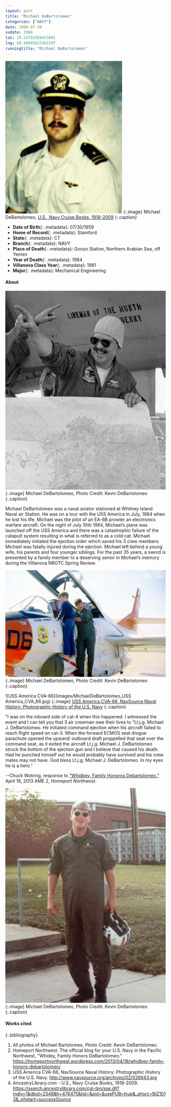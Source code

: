 ```yaml
---
layout: post
title: "Michael DeBartolomeo"
categories: ["NAVY"]
date: 1984-07-30
vudate: 1984
lat: 19.53701589423091
lng: 60.99995025362297
runningtitle: "Michael DeBartolomeo"
---
```


![Michael DeBartolomeo](images/MichaelDeBartolomeo1.jpg)
   {:.image}
Michael DeBartolomeo, [U.S., Navy Cruise Books, 1918-2009](https://search.ancestrylibrary.com/cgi-bin/sse.dll?indiv=1&dbid=2348&h=476475&tid=&pid=&usePUB=true&_phsrc=BjZ1013&_phstart=successSource)
  {:.caption}

* **Date of Birth**{: .metadata}: 07/30/1959
* **Home of Record**{: .metadata}: Stamford
* **State**{: .metadata}: CT
* **Branch**{: .metadata}: NAVY
* **Place of Death**{: .metadata}: Gonzo Station, Northern Arabian Sea, off Yemen
* **Year of Death**{: .metadata}: 1984
* **Villanova Class Year**{: .metadata}: 1981
* **Major**{: .metadata}: Mechanical Engineering

#### About

![Michael DeBartolomeo, Photo Credit: Kevin DeBartolomeo](images/MichaelDeBartolomeo2.jpg)
   {:.image}
Michael DeBartolomeo, Photo Credit: Kevin DeBartolomeo
   {:.caption}

Michael DeBartolomeo was a naval aviator stationed at Whitney Island Naval air Station. He was on a tour with the USS America in July, 1984 when he lost his life. Michael was the pilot of an EA-6B prowler an electronics warfare aircraft. On the night of July 10th 1984, Michael’s plane was launched off the USS America and there was a catastrophic failure of the catapult system resulting in what is referred to as a cold cat. Michael immediately initiated the ejection order which saved his 3 crew members. Michael was fatally injured during the ejection. Michael left behind a young wife, his parents and four younger siblings. For the past 35 years, a sword is presented by a family member to a deserving senior in Michael’s memory during the Villanova NROTC Spring Review.

![Michael DeBartolomeo, Photo Credit: Kevin DeBartolomeo](images/MichaelDeBartolomeo3.jpg)
   {:.image}
Michael DeBartolomeo, Photo Credit: Kevin DeBartolomeo
   {:.caption}

![USS America CVA-66](images/MichaelDeBartolomeo_USS America_CVA_66.jpg)
   {:.image}
[USS America CVA-66, NavSource Naval History: Photographic History of the U.S. Navy](http://www.navsource.org/archives/02/026643.jpg)
   {:.caption}

 "I was on the inboard side of cat-4 when this happened. I witnessed the event and I can tell you that 3 air crewman owe their lives to “Lt.j.g. Michael J. DeBartolomeo. He initiated command ejection when his aircraft failed to reach flight speed on cat-3. When the forward ECMOS seat drogue parachute opened the upward/ outboard draft proppelled that seat over the command seat, as it exited the aircraft Lt.j.g. Michael J. DeBartolomeo struck the bottom of the ejection gun and I believe that caused his death. Had he punched himself out he would probably have survived and his crew mates may not have. God bless Lt.j.g. Michael J. DeBartolomeo. In my eyes he is a hero."

 --Chuck Wotring, response to ["Whidbey, Family Honoros Debartolomeo,"](https://homeportnorthwest.wordpress.com/2013/04/18/whidbey-family-honors-debartolomeo/) April 18, 2013 AME 2, _Homeport Northwest_.

![Michael DeBartolomeo, Photo Credit: Kevin DeBartolomeo](images/MichaelDeBartolomeo4.jpg)
   {:.image}
Michael DeBartolomeo, Photo Credit: Kevin DeBartolomeo
   {:.caption}



#### Works cited

{:.bibliography}

1. All photos of Michael Bartolomeo, Photo Credit: Kevin DeBartolomeo.
2. Homeport Northwest: The official blog for your U.S. Navy in the Pacific Northwest, "Whidey, Family Honors DeBartolomeo." <https://homeportnorthwest.wordpress.com/2013/04/18/whidbey-family-honors-debartolomeo/>
3. USS America CVA-66, NavSource Naval History: Photographic History of the U.S. Navy. <http://www.navsource.org/archives/02/026643.jpg>
4. AncestryLibrary.com - U.S., Navy Cruise Books, 1918-2009. <https://search.ancestrylibrary.com/cgi-bin/sse.dll?indiv=1&dbid=2348&h=476475&tid=&pid=&usePUB=true&_phsrc=BjZ1013&_phstart=successSource>
